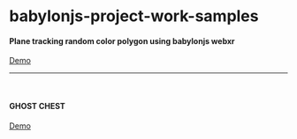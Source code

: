 # babylonjs-project-work-samples

<h4>Plane tracking random color polygon using babylonjs webxr</h4>
<a href="PLANE TRACKING RANDOM COLOR/index.html">Demo</a>
<hr>
<br>

<H4>GHOST CHEST </H4>
<a href="Ghost_chest/scrap.html">Demo</a>
